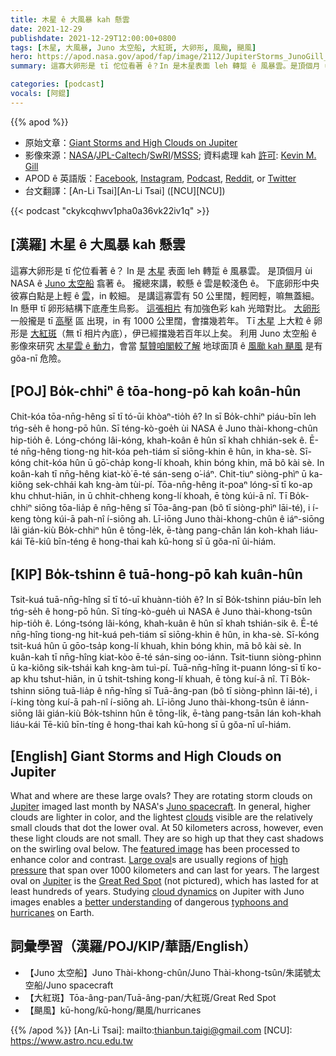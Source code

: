 ```yaml
---
title: 木星 ê 大風暴 kah 懸雲
date: 2021-12-29
publishdate: 2021-12-29T12:00:00+0800
tags: [木星, 大風暴, Juno 太空船, 大紅斑, 大卵形, 風颱, 颶風]
hero: https://apod.nasa.gov/apod/fap/image/2112/JupiterStorms_JunoGill_1024.jpg
summary: 這寡大卵形是 tī 佗位看著 ê？In 是木星表面 leh 轉踅 ê 風暴雲。是頂個月 ùi NASA ê Juno 太空船翕著 ê。

categories: [podcast]
vocals: [阿錕]
---
```


{{% apod %}}

- 原始文章：[Giant Storms and High Clouds on Jupiter](https://apod.nasa.gov/apod/ap211229.html)
- 影像來源：[NASA](https://www.nasa.gov/)/[JPL-Caltech](https://www.jpl.nasa.gov/)/[SwRI](https://www.swri.org/)/[MSSS](http://www.msss.com/); 資料處理 kah [許可](https://creativecommons.org/licenses/by/3.0/): [Kevin M. Gill](https://www.flickr.com/people/kevinmgill/)
- APOD ê 英語版：[Facebook](https://www.facebook.com/AstronomyPictureOfTheDay), [Instagram](https://www.instagram.com/astronomypicturesdaily/), [Podcast](https://www.youtube.com/channel/UCWksELVw1LfYg6TiLQyjByw/featured), [Reddit](https://www.reddit.com/r/apod/), or [Twitter](http://twitter.com/apod/)
- 台文翻譯：[An-Li Tsai][An-Li Tsai] ([NCU][NCU])

{{< podcast "ckykcqhwv1pha0a36vk22iv1q" >}}

## [漢羅] 木星 ê 大風暴 kah 懸雲
這寡大卵形是 tī 佗位看著 ê？
In 是 [木星][Jupiter] 表面 leh 轉踅 ê 風暴雲。
是頂個月 ùi NASA ê [Juno 太空船][Juno spacecraft] 翕著 ê。
攏總來講，較懸 ê 雲是較淺色 ê。
下底卵形中央彼寡白點是上輕 ê [雲][clouds]，in 較細。
是講這寡雲有 50 公里闊，輕罔輕，嘛無蓋細。
In 懸甲 tī 卵形結構下底產生烏影。
[這張相片][featured image] 有加強色彩 kah 光暗對比。
[大卵形][Large oval] 一般攏是 tī [高壓][high pressure] 區 出現，in 有 1000 公里闊，會擋幾若年。
Tī [木星][Jupiter t] 上大粒 ê 卵形是 [大紅斑][Great Red Spot]（無 tī 相片內底），伊已經擋幾若百年以上矣。
利用 Juno 太空船 ê 影像來研究 [木星雲 ê 動力][cloud dynamics]，會當 [幫贊咱閣較了解][better understanding] 地球面頂 ê [風颱 kah 颶風][typhoons and hurricanes] 是有 gŏa-nī 危險。

## [POJ] Bo̍k-chhiⁿ ê tōa-hong-pō kah koân-hûn
Chit-kóa tōa-nn̄g-hêng sī tī tó-ūi khòaⁿ-tio̍h ê?
In sī Bo̍k-chhiⁿ piáu-bīn leh tńg-se̍h ê hong-pō hûn.
Sī téng-kò-goe̍h ùi NASA ê Juno thài-khong-chûn hip-tio̍h ê.
Lóng-chóng lâi-kóng, khah-koân ê hûn sī khah chhián-sek ê.
Ē-té nn̄g-hêng tiong-ng hit-kóa peh-tiám sī siōng-khin ê hûn, in kha-sè.
Sī-kóng chit-kóa hûn ū gō͘-cha̍p kong-lí khoah, khin bóng khin, mā bô kài sè.
In koân-kah tī nn̄g-hêng kiat-kò͘ ē-té sán-seng o͘-iáⁿ.
Chit-tiuⁿ siòng-phìⁿ ū ka-kiông sek-chhái kah kng-àm tùi-pí.
Tōa-nn̄g-hêng it-poaⁿ lóng-sī tī ko-ap khu chhut-hiān, in ū chhit-chheng kong-lí khoah, ē tòng kúi-ā nî.
Tī Bo̍k-chhiⁿ siōng tōa-lia̍p ê nn̄g-hêng sī Tōa-âng-pan (bô tī siòng-phìⁿ lāi-té), i í-keng tòng kúi-ā pah-nî í-siōng ah.
Lī-iōng Juno thài-khong-chûn ê iáⁿ-siōng lâi gián-kiù Bo̍k-chhiⁿ hûn ê tōng-le̍k, ē-tàng pang-chān lán koh-khah liáu-kái Tē-kiû bīn-téng ê hong-thai kah kū-hong sī ū gŏa-nī ûi-hiám.


## [KIP] Bo̍k-tshinn ê tuā-hong-pō kah kuân-hûn
Tsit-kuá tuā-nn̄g-hîng sī tī tó-uī khuànn-tio̍h ê?
In sī Bo̍k-tshinn piáu-bīn leh tńg-se̍h ê hong-pō hûn.
Sī tíng-kò-gue̍h uì NASA ê Juno thài-khong-tsûn hip-tio̍h ê.
Lóng-tsóng lâi-kóng, khah-kuân ê hûn sī khah tshián-sik ê.
Ē-té nn̄g-hîng tiong-ng hit-kuá peh-tiám sī siōng-khin ê hûn, in kha-sè.
Sī-kóng tsit-kuá hûn ū gōo-tsa̍p kong-lí khuah, khin bóng khin, mā bô kài sè.
In kuân-kah tī nn̄g-hîng kiat-kòo ē-té sán-sing oo-iánn.
Tsit-tiunn siòng-phìnn ū ka-kiông sik-tshái kah kng-àm tuì-pí.
Tuā-nn̄g-hîng it-puann lóng-sī tī ko-ap khu tshut-hiān, in ū tshit-tshing kong-lí khuah, ē tòng kuí-ā nî.
Tī Bo̍k-tshinn siōng tuā-lia̍p ê nn̄g-hîng sī Tuā-âng-pan (bô tī siòng-phìnn lāi-té), i í-king tòng kuí-ā pah-nî í-siōng ah.
Lī-iōng Juno thài-khong-tsûn ê iánn-siōng lâi gián-kiù Bo̍k-tshinn hûn ê tōng-li̍k, ē-tàng pang-tsān lán koh-khah liáu-kái Tē-kiû bīn-tíng ê hong-thai kah kū-hong sī ū gŏa-nī uî-hiám.

## [English] Giant Storms and High Clouds on Jupiter
What and where are these large ovals?
They are rotating storm clouds on [Jupiter][Jupiter] imaged last month by NASA's [Juno spacecraft][Juno spacecraft].
In general, higher clouds are lighter in color, and the lightest [clouds][clouds] visible are the relatively small clouds that dot the lower oval.
At 50 kilometers across, however, even these light clouds are not small.
They are so high up that they cast shadows on the swirling oval below.
The [featured image][featured image] has been processed to enhance color and contrast.
[Large oval][Large oval]s are usually regions of [high pressure][high pressure] that span over 1000 kilometers and can last for years.
The largest oval on [Jupiter][Jupiter e] is the [Great Red Spot][Great Red Spot] (not pictured), which has lasted for at least hundreds of years.
Studying [cloud dynamics][cloud dynamics] on Jupiter with Juno images enables a [better understanding][better understanding] of dangerous [typhoons and hurricanes][typhoons and hurricanes] on Earth.

## 詞彙學習（漢羅/POJ/KIP/華語/English）
- 【Juno 太空船】Juno Thài-khong-chûn/Juno Thài-khong-tsûn/朱諾號太空船/Juno spacecraft
- 【大紅斑】Tōa-âng-pan/Tuā-âng-pan/大紅斑/Great Red Spot
- 【颶風】kū-hong/kū-hong/颶風/hurricanes

{{% /apod %}}
[An-Li Tsai]: mailto:thianbun.taigi@gmail.com
[NCU]: https://www.astro.ncu.edu.tw

[Jupiter]:https://solarsystem.nasa.gov/planets/jupiter/overview/
[Juno spacecraft]:https://www.nasa.gov/mission_pages/juno/spacecraft/index.html
[clouds]:https://en.wikipedia.org/wiki/Atmosphere_of_Jupiter
[featured image]:https://photojournal.jpl.nasa.gov/catalog/PIA25031
[Large oval]:https://apod.nasa.gov/apod/ap170228.html
[high pressure]:https://earthobservatory.nasa.gov/images/146392/a-textbook-weather-front
[Jupiter e]:https://apod.nasa.gov/apod/ap211026.html
[Jupiter t]:https://apod.tw/daily/20211026/
[Great Red Spot]:https://en.wikipedia.org/wiki/Great_Red_Spot
[cloud dynamics]:https://wnmu.pbslearningmedia.org/resource/npls12.sci.ess.watcyc.jupstorms/storms-on-jupiter-nasa-planetary-sciences/
[better understanding]:https://cdn.pixabay.com/photo/2020/10/11/19/51/cat-5646889__340.jpg
[typhoons and hurricanes]:https://apod.nasa.gov/apod/ap171127.html
